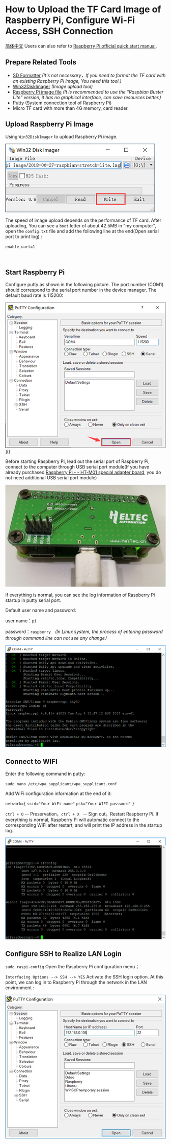 # How to Upload the TF Card Image of Raspberry Pi, Configure Wi-Fi Access, SSH Connection
[简体中文](https://heltec-automation.readthedocs.io/zh_CN/latest/general/how_to_config_raspberry_pi.html)
Users can also refer to [Raspberry Pi official quick start manual](https://projects.raspberrypi.org/en/projects/raspberry-pi-setting-up/2).

## Prepare Related Tools
- [SD Formatter](http://resource.heltec.cn/download/tools/SD_Formatter.zip) *(It's not necessary，If you need to format the TF card with an existing Raspberry Pi image, You need this tool.)*
- [Win32DiskImager](http://resource.heltec.cn/download/tools/Win32DiskImager.zip) *(Image upload tool)*
- [Raspberry Pi image file](https://www.raspberrypi.org/downloads/raspbian) *(It is recommended to use the "Raspbian Buster Lite" version, it has no graphical interface, can save resources better.)*
- [Putty](https://www.chiark.greenend.org.uk/~sgtatham/putty/latest.html) (System connection tool of Raspberry Pi)
- Micro TF card with more than 4G memory, card reader.



## Upload Raspberry Pi Image

Using `Win32DiskImager` to upload Raspberry Pi image.

![](img/how_to_config_raspberry_pi/01.png)

The speed of image upload depends on the performance of TF card. After uploading, You can see a `boot` letter of about 42.5MB in "my computer", open the `config.txt` file and add the following line at the end(Open serial port to print log) :

`enable_uart=1`

&nbsp;

## Start Raspberry Pi

Configure putty as shown in the following picture. The port number (COM1) should correspond to the serial port number in the device manager. The default baud rate is 115200:

![](img/how_to_config_raspberry_pi/02.png)]()

Before starting Raspberry Pi, lead out the serial port of Raspberry Pi, connect to the computer through USB serial port module(If you have already purchased [Raspberry Pi - - HT-M01 special adapter board](https://heltec.org/product/m01-converter), you do not need additional USB serial port module)

![](img/how_to_config_raspberry_pi/03.png)

If everything is normal, you can see the log information of Raspberry Pi startup in putty serial port.

Default user name and password:

user name：`pi`

password：`raspberry` *（In Linux system, the process of entering password through command line can not see any change）*

![](img/how_to_config_raspberry_pi/04.png)



## Connect to WIFI

Enter the following command in putty:

`sudo nano /etc/wpa_supplicant/wpa_supplicant.conf`

Add WiFi configuration information at the end of it:

`network={`
  `ssid="Your WiFi name"`
  `psk="Your WIFI password"`
`}`

`ctrl + O` -- Preservation，`ctrl + X ` -- Sign out。Restart Raspberry Pi. If everything is normal, Raspberry Pi will automatic connect to the corresponding WiFi after restart, and will print the IP address in the startup log.

![](img/how_to_config_raspberry_pi/05.png)



## Configure SSH to Realize LAN Login

`sudo raspi-config` Open the Raspberry Pi configuration menu；

`Interfacing Options --> SSH --> YES` Activate the SSH login option. At this point, we can log in to Raspberry Pi through the network in the LAN environment :

![](img/how_to_config_raspberry_pi/06.png)



